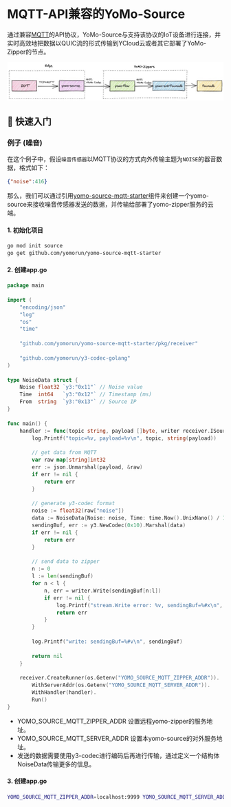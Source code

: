# MQTT-API兼容的YoMo-Source

通过兼容[MQTT](https://mqtt.org/mqtt-specification/)的API协议，YoMo-Source与支持该协议的IoT设备进行连接，并实时高效地把数据以QUIC流的形式传输到YCloud云或者其它部署了YoMo-Zipper的节点。

![schema](./docs/schema.jpg)

## 🚀 快速入门

### 例子 (噪音)

在这个例子中，假设`噪音传感器`以MQTT协议的方式向外传输主题为`NOISE`的器音数据，格式如下：

```json
{"noise":416}
```

那么，我们可以通过引用[yomo-source-mqtt-starter](https://github.com/yomorun/yomo-source-mqtt-starter)组件来创建一个yomo-source来接收噪音传感器发送的数据，并传输给部署了yomo-zipper服务的云端。

#### 1. 初始化项目

```bash
go mod init source
go get github.com/yomorun/yomo-source-mqtt-starter
```

#### 2. 创建app.go

```go
package main

import (
	"encoding/json"
	"log"
	"os"
	"time"

	"github.com/yomorun/yomo-source-mqtt-starter/pkg/receiver"

	"github.com/yomorun/y3-codec-golang"
)

type NoiseData struct {
	Noise float32 `y3:"0x11"` // Noise value
	Time  int64   `y3:"0x12"` // Timestamp (ms)
	From  string  `y3:"0x13"` // Source IP
}

func main() {
	handler := func(topic string, payload []byte, writer receiver.ISourceWriter) error {
		log.Printf("topic=%v, payload=%v\n", topic, string(payload))

		// get data from MQTT
		var raw map[string]int32
		err := json.Unmarshal(payload, &raw)
		if err != nil {
			return err
		}

		// generate y3-codec format
		noise := float32(raw["noise"])
		data := NoiseData{Noise: noise, Time: time.Now().UnixNano() / 1e6, From: "127.0.0.1"}
		sendingBuf, err := y3.NewCodec(0x10).Marshal(data)
		if err != nil {
			return err
		}

		// send data to zipper
		n := 0
		l := len(sendingBuf)
		for n < l {
			n, err = writer.Write(sendingBuf[n:l])
			if err != nil {
				log.Printf("stream.Write error: %v, sendingBuf=%#x\n", err, sendingBuf)
				return err
			}
		}

		log.Printf("write: sendingBuf=%#v\n", sendingBuf)

		return nil
	}

	receiver.CreateRunner(os.Getenv("YOMO_SOURCE_MQTT_ZIPPER_ADDR")).
		WithServerAddr(os.Getenv("YOMO_SOURCE_MQTT_SERVER_ADDR")).
		WithHandler(handler).
		Run()
}
```

- YOMO_SOURCE_MQTT_ZIPPER_ADDR 设置远程yomo-zipper的服务地址。
- YOMO_SOURCE_MQTT_SERVER_ADDR 设置本yomo-source的对外服务地址。
- 发送的数据需要使用y3-codec进行编码后再进行传输，通过定义一个结构体NoiseData传输更多的信息。

#### 3. 创建app.go

```bash
YOMO_SOURCE_MQTT_ZIPPER_ADDR=localhost:9999 YOMO_SOURCE_MQTT_SERVER_ADDR=0.0.0.0:1883 go run app.go
```

